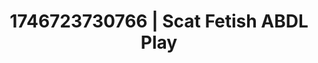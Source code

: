 ---
categories:
- Sensual selfie
- AI-generated
- Obedience kink
- Breath play
- Lip biting
- ASMR
- Cosplay
- Hands behind back
image: /assets/images/1746723730766.png
layout: post
seo:
  description: Featured content with exclusive ABDL Play, Scat Fetish. HD images available.
  keywords: ABDL Play, Scat Fetish
  og_image: /assets/images/1746723730766.png
  schema_type: VisualArtwork
tags:
- ABDL Play
- '#1746723730766'
- Scat Fetish
title: 1746723730766 | Scat Fetish ABDL Play
---